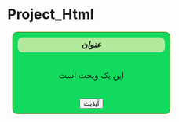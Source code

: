 # Project_Html
<html lang="en">
<head>
    <meta charset="UTF-8">
    <meta name="viewport" content="width=device-width, initial-scale=1.0">
    <title>Document</title>
    <style>
        .widget{
            border: 1px solid #657002;
            border-radius: 10px;
            margin: 10px;
            padding: 10px;
            width: 300px;
            background-color: #11da5e;
        }
        .widget-header{
            background-color: #b1e99c;
            padding: 5px;
            border-bottom: 1px solid #ccc;
            margin-bottom: 10px;
            border-radius: 10px;
        }
        .widget-header h3{
            margin: 0;
            font-size: 1.2em;
            font-style: italic;
            text-align: center;
        }
        .widget-content{
            padding: 10px;
            font-size: 17px;
            text-align: center;
        }
        .widget-footer{
            text-align:center;
            margin-top: 10px;
        }
    </style>
</head>
<body>
    <div class="widget">
        <div class="widget-header">
            <h3>عنوان</h3>
        </div>
        <div class="widget-content">
            <p>این یک ویجت است</p>
        </div>
        <div class="widget-footer">
            <button id="update-button">آپدیت</button>
        </div>
    </div>
</body>
</html>
